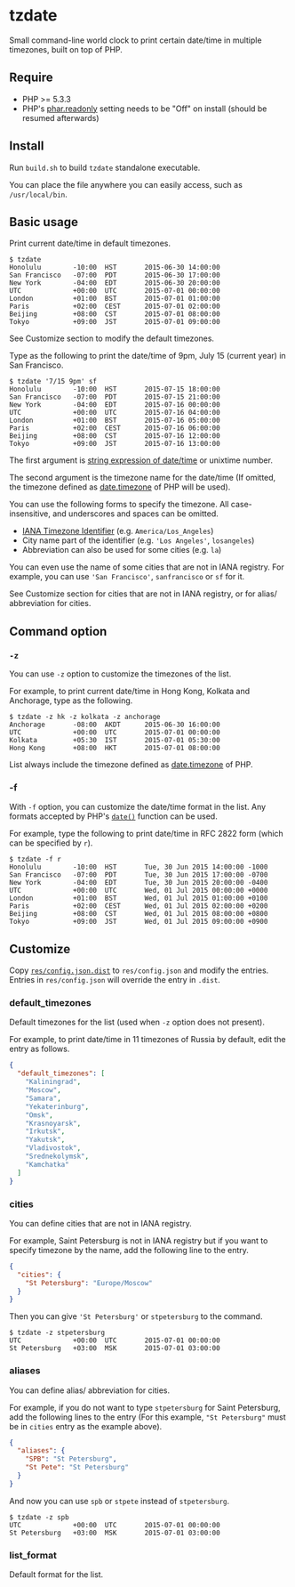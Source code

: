 # tzdate

Small command-line world clock to print certain date/time in multiple timezones, built on top of PHP.

## Require

- PHP >= 5.3.3
- PHP's [phar.readonly](http://php.net/phar.configuration#ini.phar.readonly) setting needs to be "Off" on install (should be resumed afterwards)

## Install

Run `build.sh` to build `tzdate` standalone executable.

You can place the file anywhere you can easily access, such as `/usr/local/bin`.

## Basic usage

Print current date/time in default timezones.

```
$ tzdate
Honolulu        -10:00  HST       2015-06-30 14:00:00
San Francisco   -07:00  PDT       2015-06-30 17:00:00
New York        -04:00  EDT       2015-06-30 20:00:00
UTC             +00:00  UTC       2015-07-01 00:00:00
London          +01:00  BST       2015-07-01 01:00:00
Paris           +02:00  CEST      2015-07-01 02:00:00
Beijing         +08:00  CST       2015-07-01 08:00:00
Tokyo           +09:00  JST       2015-07-01 09:00:00
```

See Customize section to modify the default timezones.

Type as the following to print the date/time of 9pm, July 15 (current year) in San Francisco.

```
$ tzdate '7/15 9pm' sf
Honolulu        -10:00  HST       2015-07-15 18:00:00
San Francisco   -07:00  PDT       2015-07-15 21:00:00
New York        -04:00  EDT       2015-07-16 00:00:00
UTC             +00:00  UTC       2015-07-16 04:00:00
London          +01:00  BST       2015-07-16 05:00:00
Paris           +02:00  CEST      2015-07-16 06:00:00
Beijing         +08:00  CST       2015-07-16 12:00:00
Tokyo           +09:00  JST       2015-07-16 13:00:00
```

The first argument is [string expression of date/time](http://php.net/datetime.formats) or unixtime number.

The second argument is the timezone name for the date/time
(If omitted, the timezone defined as [date.timezone](http://php.net/datetime.configuration#ini.date.timezone) of PHP will be used).

You can use the following forms to specify the timezone. All case-insensitive, and underscores and spaces can be omitted.

* [IANA Timezone Identifier](http://php.net/timezones) (e.g. `America/Los_Angeles`)
* City name part of the identifier (e.g. `'Los Angeles'`, `losangeles`)
* Abbreviation can also be used for some cities (e.g. `la`)

You can even use the name of some cities that are not in IANA registry.
For example, you can use `'San Francisco'`, `sanfrancisco` or `sf` for it.

See Customize section for cities that are not in IANA registry, or for alias/ abbreviation for cities.

## Command option

### `-z`

You can use `-z` option to customize the timezones of the list.

For example, to print current date/time in Hong Kong, Kolkata and Anchorage, type as the following.

```
$ tzdate -z hk -z kolkata -z anchorage
Anchorage       -08:00  AKDT      2015-06-30 16:00:00
UTC             +00:00  UTC       2015-07-01 00:00:00
Kolkata         +05:30  IST       2015-07-01 05:30:00
Hong Kong       +08:00  HKT       2015-07-01 08:00:00
```

List always include the timezone defined as [date.timezone](http://php.net/datetime.configuration#ini.date.timezone) of PHP.

### -f

With `-f` option, you can customize the date/time format in the list.
Any formats accepted by PHP's [`date()`](http://php.net/date) function can be used.

For example, type the following to print date/time in RFC 2822 form (which can be specified by `r`).

```
$ tzdate -f r
Honolulu        -10:00  HST       Tue, 30 Jun 2015 14:00:00 -1000
San Francisco   -07:00  PDT       Tue, 30 Jun 2015 17:00:00 -0700
New York        -04:00  EDT       Tue, 30 Jun 2015 20:00:00 -0400
UTC             +00:00  UTC       Wed, 01 Jul 2015 00:00:00 +0000
London          +01:00  BST       Wed, 01 Jul 2015 01:00:00 +0100
Paris           +02:00  CEST      Wed, 01 Jul 2015 02:00:00 +0200
Beijing         +08:00  CST       Wed, 01 Jul 2015 08:00:00 +0800
Tokyo           +09:00  JST       Wed, 01 Jul 2015 09:00:00 +0900
```

## Customize

Copy [`res/config.json.dist`](https://github.com/tisogawa/tzdate/blob/master/res/config.json.dist) to `res/config.json`
and modify the entries. Entries in `res/config.json` will override the entry in `.dist`.

### default_timezones

Default timezones for the list (used when `-z` option does not present).

For example, to print date/time in 11 timezones of Russia by default, edit the entry as follows.

```json
{
  "default_timezones": [
    "Kaliningrad",
    "Moscow",
    "Samara",
    "Yekaterinburg",
    "Omsk",
    "Krasnoyarsk",
    "Irkutsk",
    "Yakutsk",
    "Vladivostok",
    "Srednekolymsk",
    "Kamchatka"
  ]
}
```

### cities

You can define cities that are not in IANA registry.

For example, Saint Petersburg is not in IANA registry but if you want to specify timezone by the name,
add the following line to the entry.

```json
{
  "cities": {
    "St Petersburg": "Europe/Moscow"
  }
}
```

Then you can give `'St Petersburg'` or `stpetersburg` to the command.

```
$ tzdate -z stpetersburg
UTC             +00:00  UTC       2015-07-01 00:00:00
St Petersburg   +03:00  MSK       2015-07-01 03:00:00
```

### aliases

You can define alias/ abbreviation for cities.

For example, if you do not want to type `stpetersburg` for Saint Petersburg,
add the following lines to the entry (For this example, `"St Petersburg"` must be in `cities` entry as the example above).

```json
{
  "aliases": {
    "SPB": "St Petersburg",
    "St Pete": "St Petersburg"
  }
}
```

And now you can use `spb` or `stpete` instead of `stpetersburg`.

```
$ tzdate -z spb
UTC             +00:00  UTC       2015-07-01 00:00:00
St Petersburg   +03:00  MSK       2015-07-01 03:00:00
```

### list_format

Default format for the list.
